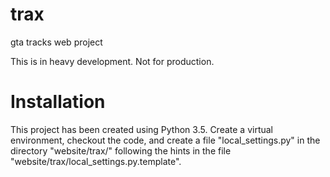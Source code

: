 # trax
gta tracks web project

This is in heavy development. Not for production.

# Installation
This project has been created using Python 3.5.
Create a virtual environment, checkout the code, and create a file
"local_settings.py" in the directory "website/trax/" following the hints
in the file "website/trax/local_settings.py.template".
